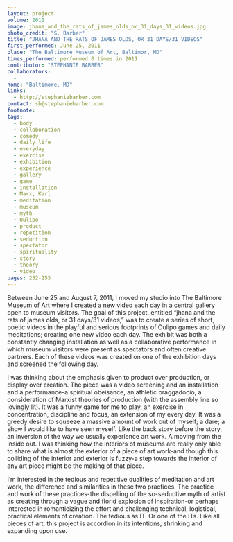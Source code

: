 ```yaml
---
layout: project
volume: 2011
image: jhana_and_the_rats_of_james_olds_or_31_days_31_videos.jpg
photo_credit: "S. Barber"
title: "JHANA AND THE RATS OF JAMES OLDS, OR 31 DAYS/31 VIDEOS"
first_performed: June 25, 2011
place: "The Baltimore Museum of Art, Baltimor, MD"
times_performed: performed 0 times in 2011
contributor: "STEPHANIE BARBER"
collaborators: 
  - 
home: "Baltimore, MD"
links: 
  - http://stephaniebarber.com
contact: sb@stephaniebarber.com
footnote: 
tags: 
  - body
  - collaboration
  - comedy
  - daily life
  - everyday
  - exercise
  - exhibition
  - experience
  - gallery
  - game
  - installation
  - Marx, Karl
  - meditation
  - museum
  - myth
  - Oulipo
  - product
  - repetition
  - seduction
  - spectator
  - spirituality
  - story
  - theory
  - video
pages: 252-253
---
```


Between June 25 and August 7, 2011, I moved my studio into The Baltimore Museum of Art where I created a new video each day in a central gallery open to museum visitors. The goal of this project, entitled “jhana and the rats of james olds, or 31 days/31 videos,” was to create a series of short, poetic videos in the playful and serious footprints of Oulipo games and daily meditations; creating one new video each day. The exhibit was both a constantly changing installation as well as a collaborative performance in which museum visitors were present as spectators and often creative partners. Each of these videos was created on one of the exhibition days and screened the following day. 

I was thinking about the emphasis given to product over production, or display over creation. The piece was a video screening and an installation and a performance-a spiritual obeisance, an athletic braggadocio, a consideration of Marxist theories of production (with the assembly line so lovingly lit). It was a funny game for me to play, an exercise in concentration, discipline and focus, an extension of my every day. It was a greedy desire to squeeze a massive amount of work out of myself; a dare; a show I would like to have seen myself. Like the back story before the story, an inversion of the way we usually experience art work. A moving from the inside out. I was thinking how the interiors of museums are really only able to share what is almost the exterior of a piece of art work-and though this colliding of the interior and exterior is fuzzy-a step towards the interior of any art piece might be the making of that piece. 

I’m interested in the tedious and repetitive qualities of meditation and art work, the difference and similarities in these two practices. The practice and work of these practices-the dispelling of the so-seductive myth of artist as creating through a vague and florid explosion of inspiration-or perhaps interested in romanticizing the effort and challenging technical, logistical, practical elements of creation. The tedious as IT. Or one of the ITs. Like all pieces of art, this project is accordion in its intentions, shrinking and expanding upon use.
